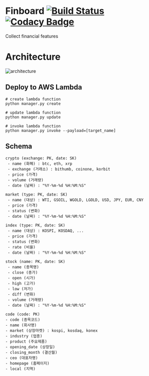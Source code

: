 # Finboard [![Build Status](https://travis-ci.org/Swalloow/finboard.svg?branch=master)](https://travis-ci.org/Swalloow/finboard) [![Codacy Badge](https://api.codacy.com/project/badge/Grade/f853e1b3eaa24a0590b5a66245406616)](https://www.codacy.com/app/Swalloow/finboard?utm_source=github.com&amp;utm_medium=referral&amp;utm_content=Swalloow/finboard&amp;utm_campaign=Badge_Grade)
Collect financial features

# Architecture
![architecture](http://drive.google.com/uc?export=view&id=1djw9F_K1CHB_yClDNhLKeuJDATrcPudC)

## Deploy to AWS Lambda

```
# create lambda function
python manager.py create

# update lambda function
python manager.py update

# invoke lambda function
python manager.py invoke --payload=[target_name]
```

## Schema

```
crypto (exchange: PK, date: SK)
 - name (화폐) : btc, eth, xrp
 - exchange (거래소) : bithumb, coinone, korbit
 - price (가격)
 - volume (거래량)
 - date (날짜) : "%Y-%m-%d %H:%M:%S"
```
```
market (type: PK, date: SK)
 - name (대상) : WTI, GSOIL, WGOLD, LGOLD, USD, JPY, EUR, CNY
 - price (가격)
 - status (변화)
 - date (날짜) : "%Y-%m-%d %H:%M:%S"
```
```
index (type: PK, date: SK)
 - name (대상) : KOSPI, KOSDAQ, ...
 - price (가격)
 - status (변화)
 - rate (비율)
 - date (날짜) : "%Y-%m-%d %H:%M:%S"
```
```
stock (name: PK, date: SK)
 - name (종목명)
 - close (종가)
 - open (시가)
 - high (고가)
 - low (저가)
 - diff (변화)
 - volume (거래량)
 - date (날짜) : "%Y-%m-%d %H:%M:%S"
```
```
code (code: PK)
- code (종목코드)
- name (회사명)
- market (상장마켓) : kospi, kosdaq, konex
- industry (업종)
- product (주요제품)
- opening_date (상장일)
- closing_month (결산월)
- ceo (대표자명)
- homepage (홈페이지)
- local (지역)
```